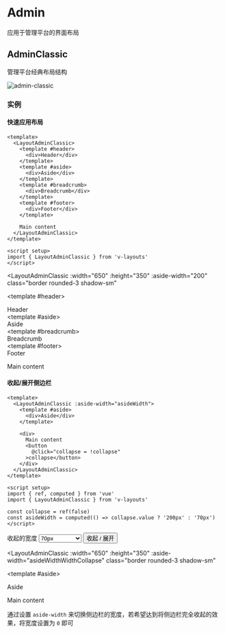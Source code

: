# Admin

应用于管理平台的界面布局

## AdminClassic

管理平台经典布局结构

![admin-classic](/layout/admin-classic.svg)

### 实例

<script setup>
import { LayoutAdminClassic } from 'v-layouts'
import { useAdmin } from './admin'

const {
  collapse,
  collapsedWidth,
  asideWidthWidthCollapse
} = useAdmin()
</script>

#### 快速应用布局

```vue
<template>
  <LayoutAdminClassic>
    <template #header>
      <div>Header</div>
    </template>
    <template #aside>
      <div>Aside</div>
    </template>
    <template #breadcrumb>
      <div>Breadcrumb</div>
    </template>
    <template #footer>
      <div>Footer</div>
    </template>

    Main content
  </LayoutAdminClassic>
</template>

<script setup>
import { LayoutAdminClassic } from 'v-layouts'
</script>
```

<LayoutAdminClassic
  :width="650"
  :height="350"
  :aside-width="200"
  class="border rounded-3 shadow-sm"
>
  <template #header>
    <div class="text-bg-primary h-100 p-3">Header</div>
  </template>
  <template #aside>
    <div class="text-bg-warning h-100 p-3">Aside</div>
  </template>
  <template #breadcrumb>
    <div class="text-bg-secondary h-100 p-3">Breadcrumb</div>
  </template>
  <template #footer>
    <div class="text-bg-success h-100 p-3">Footer</div>
  </template>

  <div class="text-bg-light h-100 p-3">Main content</div>
</LayoutAdminClassic>

#### 收起/展开侧边栏

```vue
<template>
  <LayoutAdminClassic :aside-width="asideWidth">
    <template #aside>
      <div>Aside</div>
    </template>

    <div>
      Main content
      <button
        @click="collapse = !collapse"
      >collapse</button>
    </div>
  </LayoutAdminClassic>
</template>

<script setup>
import { ref, computed } from 'vue'
import { LayoutAdminClassic } from 'v-layouts'

const collapse = ref(false)
const asideWidth = computed(() => collapse.value ? '200px' : '70px')
</script>
```

<div class="my-3 d-flex align-items-center">
  <span>收起的宽度</span>
  <select
    class="form-select mx-3"
    style="width: 100px;"
    v-model="collapsedWidth"
  >
    <option value="70px">70px</option>
    <option value="0px">0px</option>
  </select>
  <button
    type="button"
    class="btn btn-dark"
    @click="collapse = !collapse"
  >收起 / 展开</button>
</div>

<LayoutAdminClassic
  :width="650"
  :height="350"
  :aside-width="asideWidthWidthCollapse"
  class="border rounded-3 shadow-sm"
>
  <template #aside>
    <div class="text-bg-warning h-100 p-3">Aside</div>
  </template>

  <div class="text-bg-light h-100 p-3">Main content</div>
</LayoutAdminClassic>

通过设置 `aside-width` 来切换侧边栏的宽度，若希望达到将侧边栏完全收起的效果，将宽度设置为 `0` 即可
